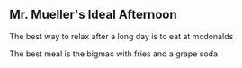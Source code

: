 ## Mr. Mueller's Ideal Afternoon

The best way to relax after a long day is to eat at mcdonalds

The best meal is the bigmac with fries and a grape soda